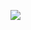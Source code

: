 ![](https://github.com/linhengpei/Software-Testing/actions/workflows/github-actions-demo.yml/badge.svg)
